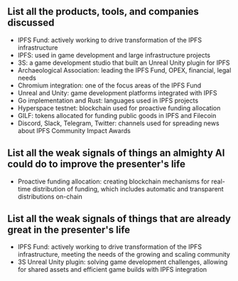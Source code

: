 ## List all the products, tools, and companies discussed

- IPFS Fund: actively working to drive transformation of the IPFS infrastructure
- IPFS: used in game development and large infrastructure projects
- 3S: a game development studio that built an Unreal Unity plugin for IPFS
- Archaeological Association: leading the IPFS Fund, OPEX, financial, legal needs
- Chromium integration: one of the focus areas of the IPFS Fund
- Unreal and Unity: game development platforms integrated with IPFS
- Go implementation and Rust: languages used in IPFS projects
- Hyperspace testnet: blockchain used for proactive funding allocation
- GILF: tokens allocated for funding public goods in IPFS and Filecoin
- Discord, Slack, Telegram, Twitter: channels used for spreading news about IPFS Community Impact Awards

## List all the weak signals of things an almighty AI could do to improve the presenter's life

- Proactive funding allocation: creating blockchain mechanisms for real-time distribution of funding, which includes automatic and transparent distributions on-chain

## List all the weak signals of things that are already great in the presenter's life

- IPFS Fund: actively working to drive transformation of the IPFS infrastructure, meeting the needs of the growing and scaling community
- 3S Unreal Unity plugin: solving game development challenges, allowing for shared assets and efficient game builds with IPFS integration